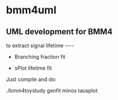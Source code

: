 # bmm4uml
## UML development for BMM4

to extract signal lifetime ----

+ Branching fraction fit

+ sPlot lifetime fit

Just compile and do:

./bmm4toystudy genfit minos tausplot

